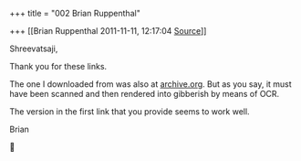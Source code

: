 +++
title = "002 Brian Ruppenthal"

+++
[[Brian Ruppenthal	2011-11-11, 12:17:04 [Source](https://groups.google.com/g/samskrita/c/TucBaCg5kuo)]]



Shreevatsaji,  

  

Thank you for these links.

  

The one I downloaded from was also at [archive.org](http://archive.org). But as you say, it must have been scanned and then rendered into gibberish by means of OCR.

  

The version in the first link that you provide seems to work well.

  

Brian



